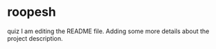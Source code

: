 # roopesh
quiz
I am editing the README file. Adding some more details about the project description.
